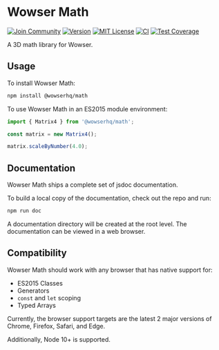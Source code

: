 # Wowser Math

[![Join Community](https://badgen.net/badge/discord/join%20community/blue)](https://discord.gg/DeVVKVg)
[![Version](https://badgen.net/npm/v/@wowserhq/math)](https://www.npmjs.org/package/@wowserhq/math)
[![MIT License](https://badgen.net/github/license/wowserhq/math)](LICENSE)
[![CI](https://github.com/wowserhq/math/workflows/CI/badge.svg)](https://github.com/wowserhq/math/actions?query=workflow%3ACI)
[![Test Coverage](https://codecov.io/gh/wowserhq/math/branch/master/graph/badge.svg)](https://codecov.io/gh/wowserhq/math)

A 3D math library for Wowser.

## Usage

To install Wowser Math:

```sh
npm install @wowserhq/math
```

To use Wowser Math in an ES2015 module environment:

```js
import { Matrix4 } from '@wowserhq/math';

const matrix = new Matrix4();

matrix.scaleByNumber(4.0);
```

## Documentation

Wowser Math ships a complete set of jsdoc documentation.

To build a local copy of the documentation, check out the repo and run:

```sh
npm run doc
```

A documentation directory will be created at the root level. The documentation can be viewed in a
web browser.

## Compatibility

Wowser Math should work with any browser that has native support for:

* ES2015 Classes
* Generators
* `const` and `let` scoping
* Typed Arrays

Currently, the browser support targets are the latest 2 major versions of Chrome, Firefox, Safari,
and Edge.

Additionally, Node 10+ is supported.
